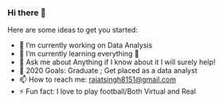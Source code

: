 ### Hi there 👋

Here are some ideas to get you started:

- 🔭 I’m currently working on Data Analysis
- 🌱 I’m currently learning everything 🤣
- 💬 Ask me about Anything if I know about it I will surely help!
- 🥅 2020 Goals: Graduate ; Get placed as a data analyst
- 📫 How to reach me: rajatsingh8151@gmail.com
- ⚡ Fun fact: I love to play football/Both Virtual and Real


